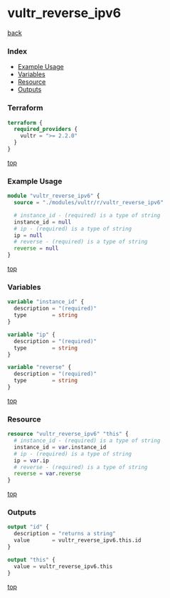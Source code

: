 # vultr_reverse_ipv6

[back](../vultr.md)

### Index

- [Example Usage](#example-usage)
- [Variables](#variables)
- [Resource](#resource)
- [Outputs](#outputs)

### Terraform

```terraform
terraform {
  required_providers {
    vultr = ">= 2.2.0"
  }
}
```

[top](#index)

### Example Usage

```terraform
module "vultr_reverse_ipv6" {
  source = "./modules/vultr/r/vultr_reverse_ipv6"

  # instance_id - (required) is a type of string
  instance_id = null
  # ip - (required) is a type of string
  ip = null
  # reverse - (required) is a type of string
  reverse = null
}
```

[top](#index)

### Variables

```terraform
variable "instance_id" {
  description = "(required)"
  type        = string
}

variable "ip" {
  description = "(required)"
  type        = string
}

variable "reverse" {
  description = "(required)"
  type        = string
}
```

[top](#index)

### Resource

```terraform
resource "vultr_reverse_ipv6" "this" {
  # instance_id - (required) is a type of string
  instance_id = var.instance_id
  # ip - (required) is a type of string
  ip = var.ip
  # reverse - (required) is a type of string
  reverse = var.reverse
}
```

[top](#index)

### Outputs

```terraform
output "id" {
  description = "returns a string"
  value       = vultr_reverse_ipv6.this.id
}

output "this" {
  value = vultr_reverse_ipv6.this
}
```

[top](#index)
